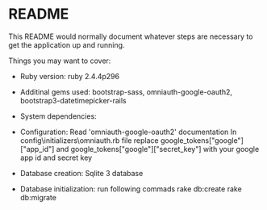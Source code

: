 # README

This README would normally document whatever steps are necessary to get the
application up and running.

Things you may want to cover:

* Ruby version: ruby 2.4.4p296

* Additinal gems used: bootstrap-sass, omniauth-google-oauth2, bootstrap3-datetimepicker-rails

* System dependencies: 

* Configuration: Read 'omniauth-google-oauth2' documentation 
                 In config\initializers\omniauth.rb file replace google_tokens["google"]["app_id"] and  google_tokens["google"]["secret_key"] with
                 your google app id and secret key

* Database creation: Sqlite 3 database

* Database initialization: run following commads
                          rake db:create
                          rake db:migrate

